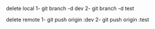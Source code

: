 delete local
1- git branch -d dev
2- git branch -d test

delete remote
1- git push origin :dev
2- git push origin :test